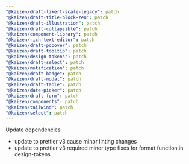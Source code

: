 ```yaml
---
"@kaizen/draft-likert-scale-legacy": patch
"@kaizen/draft-title-block-zen": patch
"@kaizen/draft-illustration": patch
"@kaizen/draft-collapsible": patch
"@kaizen/component-library": patch
"@kaizen/rich-text-editor": patch
"@kaizen/draft-popover": patch
"@kaizen/draft-tooltip": patch
"@kaizen/design-tokens": patch
"@kaizen/draft-select": patch
"@kaizen/notification": patch
"@kaizen/draft-badge": patch
"@kaizen/draft-modal": patch
"@kaizen/draft-table": patch
"@kaizen/date-picker": patch
"@kaizen/draft-form": patch
"@kaizen/components": patch
"@kaizen/tailwind": patch
"@kaizen/select": patch
---
```


Update dependencies
 - update to prettier v3 cause minor linting changes
 - update to prettier v3 required minor type fixes for format function in design-tokens

